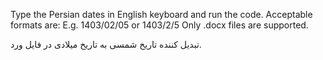 Type the Persian dates in English keyboard and run the code. 
Acceptable  formats are: E.g. 1403/02/05 or 1403/2/5
Only .docx files are supported.

تبدیل کننده تاریخ شمسی به تاریخ میلادی در فایل ورد.
